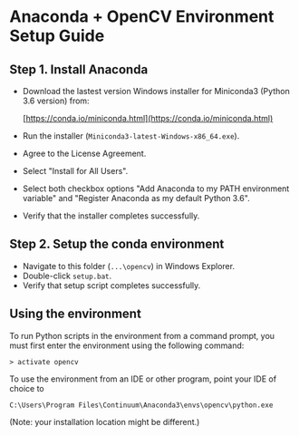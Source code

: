 # Anaconda + OpenCV Environment Setup Guide

## Step 1. Install Anaconda

 - Download the lastest version Windows installer for Miniconda3 (Python 3.6 version) from:

	[https://conda.io/miniconda.html](https://conda.io/miniconda.html)

 - Run the installer (`Miniconda3-latest-Windows-x86_64.exe`).
 - Agree to the License Agreement.
 - Select "Install for All Users".
 - Select both checkbox options "Add Anaconda to my PATH environment variable" and "Register Anaconda as my default Python 3.6". 
 - Verify that the installer completes successfully.

## Step 2. Setup the conda environment

 - Navigate to this folder (`...\opencv`) in Windows Explorer.
 - Double-click `setup.bat`.
 - Verify that setup script completes successfully.

## Using the environment

To run Python scripts in the environment from a command prompt, you must first enter the environment using the following command:

```
> activate opencv
```

To use the environment from an IDE or other program, point your IDE of choice to 

```
C:\Users\Program Files\Continuum\Anaconda3\envs\opencv\python.exe
```

(Note: your installation location might be different.)